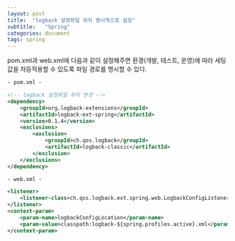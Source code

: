 ```yaml
---
layout: post
title:  "logback 설정파일 위치 명시적으로 설정"
subtitle:   "Spring"
categories: document
tags: spring
---
```


pom.xml과 web.xml에 다음과 같이 설정해주면 환경(개발, 테스트, 운영)에 따라 세팅값을 차등적용할 수 있도록 파일 경로를 명시할 수 있다.



```xml
- pom.xml -

<!-- logback 설정파일 위치 변경 -->
<dependency>
  	<groupId>org.logback-extensions</groupId>
  	<artifactId>logback-ext-spring</artifactId>
  	<version>0.1.4</version>
  	<exclusions>
    	<exclusion>
    	  	<groupId>ch.qos.logback</groupId>
      		<artifactId>logback-classic</artifactId>
    	</exclusion>
  	</exclusions>
</dependency>
```



```xml
- web.xml -

<listener>
    <listener-class>ch.qos.logback.ext.spring.web.LogbackConfigListener</listener-class>
</listener>
<context-param>
  	<param-name>logbackConfigLocation</param-name>
  	<param-value>classpath:logback-${spring.profiles.active}.xml</param-value>
</context-param>
```

